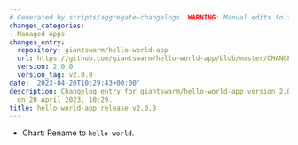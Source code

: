 ```yaml
---
# Generated by scripts/aggregate-changelogs. WARNING: Manual edits to this files will be overwritten.
changes_categories:
- Managed Apps
changes_entry:
  repository: giantswarm/hello-world-app
  url: https://github.com/giantswarm/hello-world-app/blob/master/CHANGELOG.md#200---2023-04-20
  version: 2.0.0
  version_tag: v2.0.0
date: '2023-04-20T10:29:43+00:00'
description: Changelog entry for giantswarm/hello-world-app version 2.0.0, published
  on 20 April 2023, 10:29.
title: hello-world-app release v2.0.0
---
```


- Chart: Rename to  `hello-world`.
